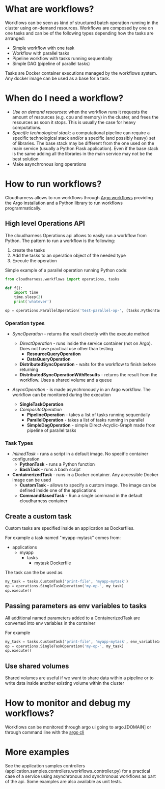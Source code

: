 # What are workflows?

Workflows can be seen as kind of structured batch operation running in the cluster using on-demand resources.
Workflows are composed by one on one tasks and can be of the following types depending how the tasks are arranged:
- Simple workflow with one task
- Workflow with parallel tasks
- Pipeline workflow with tasks running sequentially
- Simple DAG (pipeline of parallel tasks)

Tasks are Docker container executions managed by the workflows system. Any docker image can be used as a base for a task.


# When do I need a workflow?
- *Use on demand resources*: when the workflow runs it requests the amount of resources (e.g. cpu and memory) in the cluster, and frees the resources as soon it stops. This is usually the case for heavy computations.
- *Specific technological stack*: a computational pipeline can require a specific technological stack and/or a specific (and possibly heavy) set of libraries. The base stack may be different from the one used on the main service (usually a Python Flask application). Even if the base stack is the same adding all the libraries in the main service may not be the best solution
- Make asynchronous long operations

# How to run workflows?
Cloudharness allows to run workflows through [Argo workflows](https://github.com/argoproj/argo-workflows) providing the Argo installation and a Python library to run workflows programmatically.

## High level Operations API

The cloudharness Operations api allows to easily run a workflow from Python.
The pattern to run a workflow is the following:
1. create the tasks
1. Add the tasks to an operation object of the needed type
1. Execute the operation

Simple example of a parallel operation running Python code:

```Python
from cloudharness.workflows import operations, tasks

def f():
    import time
    time.sleep(2)
    print('whatever')

op = operations.ParallelOperation('test-parallel-op-', (tasks.PythonTask('p1', f), tasks.PythonTask('p2', f)))
```

### Operation types
- _SyncOperation_ - returns the result directly with the execute method
  - _DirectOperation_ - runs inside the service container (not on Argo). Does not have practical use other than testing
    - **ResourceQueryOperation**
    - **DataQueryOperation**
  - **DistributedSyncOperation** - waits for the workflow to finish before returning
  - **DistributedSyncOperationWithResults** - returns the result from the workflow. Uses a shared volume and a queue

- _AsyncOperation_ - is made asynchronously in an Argo workflow. The workflow can be monitored during the execution
  - **SingleTaskOperation**
  - _CompositeOperation_
    - **PipelineOperation** - takes a list of tasks running sequentially
    - **ParallelOperation** - takes a list of tasks running in parallel
    - **SimpleDagOperation** - simple Direct-Acyclic-Graph made from pipeline of parallel tasks

### Task Types
- _InlinedTask_ - runs a script in a default image. No specific container configuration
  - **PythonTask** - runs a Python function
  - **BashTask** - runs a bash script
- **ContainerizedTask** - runs in a Docker container. Any accessible Docker image can be used
  - **CustomTask** - allows to specify a custom image. The image can be defined inside one of the applications
  - **CommandBasedTask** - Run a single command in the default cloudharness container 
  

## Create a custom task

Custom tasks are specified inside an application as Dockerfiles.

For example a task named "myapp-mytask" comes from:
- applications
  - myapp
    - tasks
      - mytask
        Dockerfile

The task can the be used as

```Python
my_task = tasks.CustomTask('print-file', 'myapp-mytask')
op = operations.SingleTaskOperation('my-op-', my_task)
op.execute()
```

## Passing parameters as env variables to tasks
All additional named parameters added to a ContainerizedTask are converted into env variables in the container

For example
```Python
my_task = tasks.CustomTask('print-file', 'myapp-mytask', env_variable1="my variable", env_variable2=1)
op = operations.SingleTaskOperation('my-op-', my_task)
op.execute()
```

## Use shared volumes
Shared volumes are useful if we want to share data within a pipeline or to write data inside another existing volume within the cluster

# How to monitor and debug my workflows?
Workflows can be monitored through argo ui going to argo.[DOMAIN] or through command line with the [argo cli](https://argoproj.github.io/argo-workflows/cli/)

# More examples
See the application samples controllers (application.samples.controllers.workflows_controller.py) for a practical case of a service using asynchronous and synchronous workflows as part of the api.
Some examples are also available as unit tests.